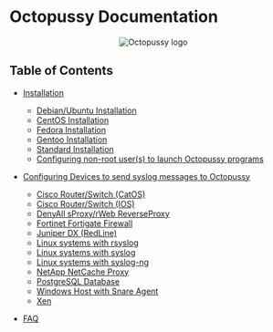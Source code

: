 Octopussy Documentation
=======================

<p align="center">
  <img src="https://raw.githubusercontent.com/sebthebert/Octopussy_Documentation/master/img/pieuvre.gif" alt="Octopussy logo"/>
</p>

## Table of Contents

- [Installation](blob/master/01_Installation.md)
    - [Debian/Ubuntu Installation](https://github.com/sebthebert/Octopussy_Documentation/blob/master/01_Installation.md#debianubuntu-installation)
    - [CentOS Installation](https://github.com/sebthebert/Octopussy_Documentation/blob/master/01_Installation.md#centos-installation)
    - [Fedora Installation](https://github.com/sebthebert/Octopussy_Documentation/blob/master/01_Installation.md#fedora-installation)
    - [Gentoo Installation](https://github.com/sebthebert/Octopussy_Documentation/blob/master/01_Installation.md#gentoo-installation)
    - [Standard Installation](https://github.com/sebthebert/Octopussy_Documentation/blob/master/01_Installation.md#standard-installation)
    - [Configuring non-root user(s) to launch Octopussy programs](https://github.com/sebthebert/Octopussy_Documentation/blob/master/01_Installation.md#configuring-non-root-users-to-launch-octopussy-programs)

- [Configuring Devices to send syslog messages to Octopussy](https://github.com/sebthebert/Octopussy_Documentation/blob/master/02_Configuring_Devices.md)
    - [Cisco Router/Switch (CatOS)](https://github.com/sebthebert/Octopussy_Documentation/blob/master/02_Configuring_Devices.md#cisco-routerswitch-catos)
    - [Cisco Router/Switch (IOS)](https://github.com/sebthebert/Octopussy_Documentation/blob/master/02_Configuring_Devices.md#cisco-routerswitch-ios)
    - [DenyAll sProxy/rWeb ReverseProxy](https://github.com/sebthebert/Octopussy_Documentation/blob/master/02_Configuring_Devices.md#denyall-sproxyrweb-reverseproxy)
    - [Fortinet Fortigate Firewall](https://github.com/sebthebert/Octopussy_Documentation/blob/master/02_Configuring_Devices.md#fortinet-fortigate-firewall)
    - [Juniper DX (RedLine)](https://github.com/sebthebert/Octopussy_Documentation/blob/master/02_Configuring_Devices.md#juniper-dx-redline)
    - [Linux systems with rsyslog](https://github.com/sebthebert/Octopussy_Documentation/blob/master/02_Configuring_Devices.md#linux-systems-with-rsyslog)
    - [Linux systems with syslog](https://github.com/sebthebert/Octopussy_Documentation/blob/master/02_Configuring_Devices.md#linux-systems-with-syslog)
    - [Linux systems with syslog-ng](https://github.com/sebthebert/Octopussy_Documentation/blob/master/02_Configuring_Devices.md#linux-systems-with-syslog-ng)
    - [NetApp NetCache Proxy](https://github.com/sebthebert/Octopussy_Documentation/blob/master/02_Configuring_Devices.md#netapp-netcache-proxy)
    - [PostgreSQL Database](https://github.com/sebthebert/Octopussy_Documentation/blob/master/02_Configuring_Devices.md#postgresql-database)
    - [Windows Host with Snare Agent](https://github.com/sebthebert/Octopussy_Documentation/blob/master/02_Configuring_Devices.md#windows-host-with-snare-agent)
    - [Xen](https://github.com/sebthebert/Octopussy_Documentation/blob/master/02_Configuring_Devices.md#xen)

- [FAQ](https://github.com/sebthebert/Octopussy_Documentation/blob/master/FAQ.md)
